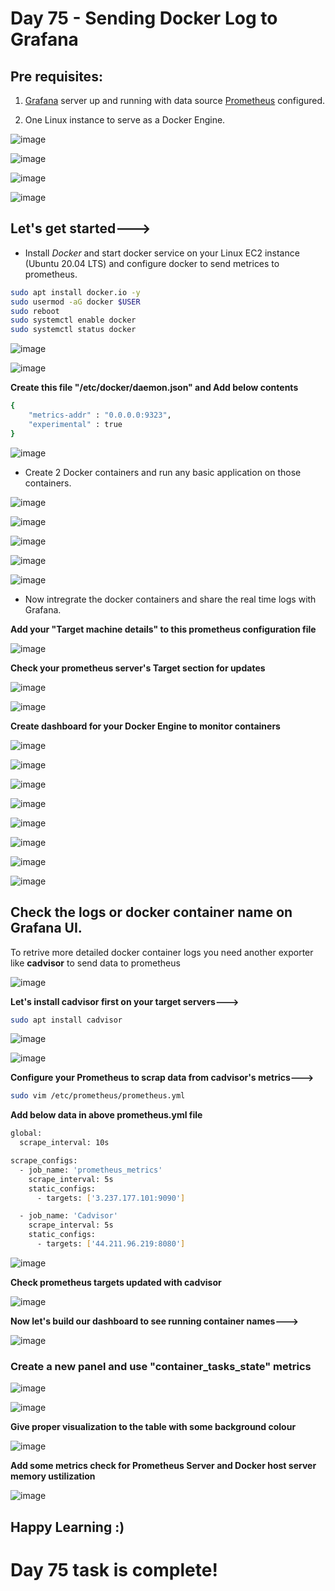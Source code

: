 # Day 75 - Sending Docker Log to Grafana

## Pre requisites:

1. [Grafana](https://90daysofdevopschallenge.hashnode.dev/day73-90daysofdevops-challenge-tws) server up and running with data source  [Prometheus](https://90daysofdevopschallenge.hashnode.dev/day74-90daysofdevops-challenge-tws) configured.

2. One Linux instance to serve as a Docker Engine.

![image](https://github.com/Chaitannyaa/90DaysOfDevOps/assets/117350787/8d31f781-cbca-4362-85f5-96a6a4c0c659)

![image](https://github.com/Chaitannyaa/90DaysOfDevOps/assets/117350787/aaefa210-9904-4ab3-bf3a-9ed40cfceb59)

![image](https://github.com/Chaitannyaa/90DaysOfDevOps/assets/117350787/399c48df-30df-4230-b2f2-bc9b18e293a6)

![image](https://github.com/Chaitannyaa/90DaysOfDevOps/assets/117350787/497df76e-4c5a-4bc1-9a15-d4c3d4534f16)

## Let's get started--->

- Install *Docker* and start docker service on your Linux EC2 instance (Ubuntu 20.04 LTS) and configure docker to send metrices to prometheus.

```sh
sudo apt install docker.io -y
sudo usermod -aG docker $USER
sudo reboot
sudo systemctl enable docker
sudo systemctl status docker
```

![image](https://github.com/Chaitannyaa/90DaysOfDevOps/assets/117350787/bc852fde-914c-41b8-a9c6-0e1574f92cc8)

![image](https://github.com/Chaitannyaa/90DaysOfDevOps/assets/117350787/38156016-56c2-4cdc-962d-6a6890b0b8b5)

**Create this file  "/etc/docker/daemon.json" and Add below contents**

```sh
{
    "metrics-addr" : "0.0.0.0:9323",
    "experimental" : true
}
```
![image](https://github.com/Chaitannyaa/90DaysOfDevOps/assets/117350787/a010d5cc-08b3-4330-af87-c80856b17ab5)

- Create 2 Docker containers and run any basic application on those containers.

![image](https://github.com/Chaitannyaa/90DaysOfDevOps/assets/117350787/1a237307-6907-40cc-80e3-bd1bc7ad32d4)

![image](https://github.com/Chaitannyaa/90DaysOfDevOps/assets/117350787/1f34691b-768d-49b1-bd9e-67db4f98e312)

![image](https://github.com/Chaitannyaa/90DaysOfDevOps/assets/117350787/0a7d5961-2c2b-4f54-b8c3-b1a22cecba70)

![image](https://github.com/Chaitannyaa/90DaysOfDevOps/assets/117350787/8e7e1aee-f034-4945-a749-5bbd4f1513f1)

![image](https://github.com/Chaitannyaa/90DaysOfDevOps/assets/117350787/36e19d11-aeb4-472b-bc9b-7745dedf9343)

- Now intregrate the docker containers and share the real time logs with Grafana.

**Add your "Target machine details" to this prometheus configuration file**

![image](https://github.com/Chaitannyaa/90DaysOfDevOps/assets/117350787/8eefc7be-6527-4d33-9599-9db8b0b2b8ac)

**Check your prometheus server's Target section for updates**

![image](https://github.com/Chaitannyaa/90DaysOfDevOps/assets/117350787/cad36c51-2f62-49bf-8578-287a1eb70f41)

![image](https://github.com/Chaitannyaa/90DaysOfDevOps/assets/117350787/325f14b8-dbb5-4c19-9797-23890efdacbb)

**Create dashboard for your Docker Engine to monitor containers**

![image](https://github.com/Chaitannyaa/90DaysOfDevOps/assets/117350787/e4755c89-1615-4ca3-b4e3-d60839ea11ef)

![image](https://github.com/Chaitannyaa/90DaysOfDevOps/assets/117350787/56495a25-8f11-4bf8-8e22-970553b8533c)

![image](https://github.com/Chaitannyaa/90DaysOfDevOps/assets/117350787/1d048b9d-c292-413a-a072-7a9f4367b370)

![image](https://github.com/Chaitannyaa/90DaysOfDevOps/assets/117350787/4c879b95-a8c1-4bb4-ac5e-ac4b7d310428)

![image](https://github.com/Chaitannyaa/90DaysOfDevOps/assets/117350787/3b9e26bb-7509-48c2-a9ca-8fb366f9af82)

![image](https://github.com/Chaitannyaa/90DaysOfDevOps/assets/117350787/c89de110-7c80-4565-8f94-1cd6ff8a8856)

![image](https://github.com/Chaitannyaa/90DaysOfDevOps/assets/117350787/6896a518-4ecf-4a6a-b144-f4cc1bbb0572)

![image](https://github.com/Chaitannyaa/90DaysOfDevOps/assets/117350787/7c4de615-a259-40a6-ba1a-30308abf663b)

## Check the logs or docker container name on Grafana UI.

To retrive more detailed docker container logs you need another exporter like **cadvisor** to send data to prometheus

![image](https://github.com/Chaitannyaa/90DaysOfDevOps/assets/117350787/d45ebc4d-9c74-4f56-840c-94492feeb1ec)

**Let's install **cadvisor** first on your target servers--->**

```sh
sudo apt install cadvisor
```
![image](https://github.com/Chaitannyaa/90DaysOfDevOps/assets/117350787/66ef87e0-5aff-4a88-8340-3b58a85af834)

![image](https://github.com/Chaitannyaa/90DaysOfDevOps/assets/117350787/f7f03cfc-e264-46b0-a25c-62776190fb9c)

**Configure your Prometheus to scrap data from cadvisor's metrics--->**

```sh
sudo vim /etc/prometheus/prometheus.yml
```

**Add below data in above prometheus.yml file**

```sh
global:
  scrape_interval: 10s

scrape_configs:
  - job_name: 'prometheus_metrics'
    scrape_interval: 5s
    static_configs:
      - targets: ['3.237.177.101:9090']

  - job_name: 'Cadvisor'
    scrape_interval: 5s
    static_configs:
      - targets: ['44.211.96.219:8080']
```

![image](https://github.com/Chaitannyaa/90DaysOfDevOps/assets/117350787/95e26221-a9c3-4d57-a294-3e60cd1f14bf)

**Check prometheus targets updated with cadvisor**

![image](https://github.com/Chaitannyaa/90DaysOfDevOps/assets/117350787/3bade320-19bf-4c9a-9e95-207d72690175)

**Now let's build our dashboard to see running container names--->**

![image](https://github.com/Chaitannyaa/90DaysOfDevOps/assets/117350787/95a80c06-1076-4097-bb2b-974539c8d618)

### Create a new panel and use "container_tasks_state" metrics

![image](https://github.com/Chaitannyaa/90DaysOfDevOps/assets/117350787/1da271c3-3b4e-46be-a76f-0b5d1a358e0b)

![image](https://github.com/Chaitannyaa/90DaysOfDevOps/assets/117350787/6df8ca75-837c-4e5a-8d2f-cbf4ed3df50f)

**Give proper visualization to the table with some background colour**

![image](https://github.com/Chaitannyaa/90DaysOfDevOps/assets/117350787/086d11d3-ba7c-4881-9662-804202634374)

**Add some metrics check for Prometheus Server and Docker host server memory ustilization**

![image](https://github.com/Chaitannyaa/90DaysOfDevOps/assets/117350787/b32f194d-7940-4a17-8386-e7d38322968e)


## Happy Learning :)

# Day 75 task is complete!
